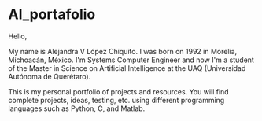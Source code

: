 # AI_portafolio

Hello,

My name is Alejandra V López Chiquito. I was born on 1992 in Morelia, Michoacán, México. I'm Systems Computer Engineer and now I'm a student of the Master in Science on Artificial Intelligence at the UAQ (Universidad Autónoma de Querétaro).

This is my personal portfolio of projects and resources. You will find complete projects, ideas, testing, etc. using different programming languages such as Python, C, and Matlab.
